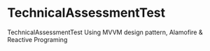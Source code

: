 # TechnicalAssessmentTest
TechnicalAssessmentTest Using MVVM design pattern, Alamofire &amp; Reactive Programing
